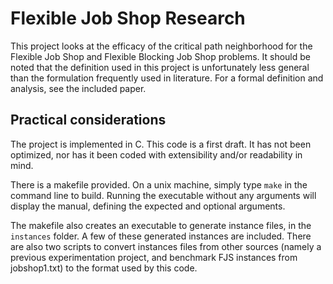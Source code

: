 # Flexible Job Shop Research

This project looks at the efficacy of the critical path neighborhood for the Flexible Job Shop and Flexible Blocking Job Shop problems. It should be noted that the definition used in this project is unfortunately less general than the formulation frequently used in literature. For a formal definition and analysis, see the included paper.

## Practical considerations

The project is implemented in C. This code is a first draft. It has not been optimized, nor has it been coded with extensibility and/or readability in mind.

There is a makefile provided. On a unix machine, simply type `make` in the command line to build. Running the executable without any arguments will display the manual, defining the expected and optional arguments.

The makefile also creates an executable to generate instance files, in the `instances` folder. A few of these generated instances are included. There are also two scripts to convert instances files from other sources (namely a previous experimentation project, and benchmark FJS instances from jobshop1.txt) to the format used by this code.
